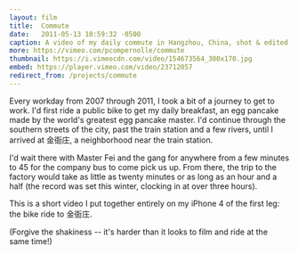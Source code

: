 ```yaml
---
layout: film
title:  Commute
date:   2011-05-13 10:59:32 -0500
caption: A video of my daily commute in Hangzhou, China, shot & edited entirely on an iPhone 4.
more: https://vimeo.com/pcompernolle/commute
thumbnail: https://i.vimeocdn.com/video/154673564_300x170.jpg
embed: https://player.vimeo.com/video/23712057
redirect_from: /projects/commute
---
```


Every workday from 2007 through 2011, I took a bit of a journey to get to work. I'd first ride a public bike to get my daily breakfast, an egg pancake made by the world's greatest egg pancake master. I'd continue through the southern streets of the city, past the train station and a few rivers, until I arrived at 金衙庄, a neighborhood near the train station.

I'd wait there with Master Fei and the gang for anywhere from a few minutes to 45 for the company bus to come pick us up. From there, the trip to the factory would take as little as twenty minutes or as long as an hour and a half (the record was set this winter, clocking in at over three hours).

This is a short video I put together entirely on my iPhone 4 of the first leg: the bike ride to 金衙庄.

(Forgive the shakiness -- it's harder than it looks to film and ride at the same time!)
